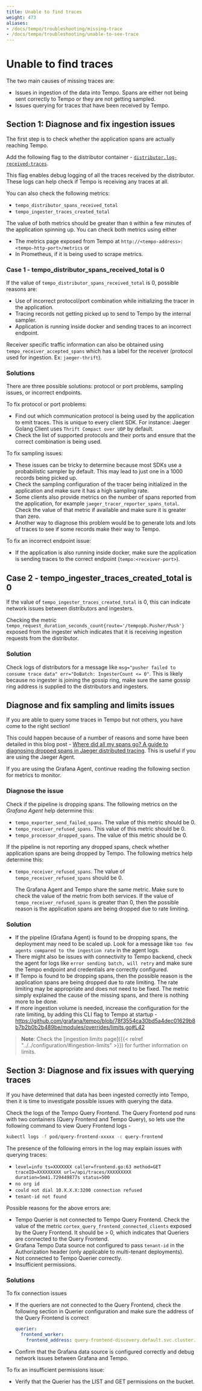 ```yaml
---
title: Unable to find traces
weight: 473
aliases:
- /docs/tempo/troubleshooting/missing-trace
- /docs/tempo/troubleshooting/unable-to-see-trace
---
```


# Unable to find traces

The two main causes of missing traces are:
- Issues in ingestion of the data into Tempo. Spans are either not being sent correctly to Tempo or they are not getting sampled.
- Issues querying for traces that have been received by Tempo.

## Section 1: Diagnose and fix ingestion issues

The first step is to check whether the application spans are actually reaching Tempo.

Add the following flag to the distributor container - [`distributor.log-received-traces`](https://github.com/grafana/tempo/blob/57da4f3fd5d2966e13a39d27dbed4342af6a857a/modules/distributor/config.go#L55).

This flag enables debug logging of all the traces received by the distributor. These logs can help check if Tempo is receiving any traces at all.

You can also check the following metrics:
- `tempo_distributor_spans_received_total`
- `tempo_ingester_traces_created_total`

The value of both metrics should be greater than `0` within a few minutes of the application spinning up.
You can check both metrics using either
- The metrics page exposed from Tempo at `http://<tempo-address>:<tempo-http-port>/metrics` or
- In Prometheus, if it is being used to scrape metrics.

### Case 1 - tempo_distributor_spans_received_total is 0
If the value of `tempo_distributor_spans_received_total` is 0, possible reasons are:
- Use of incorrect protocol/port combination while initializing the tracer in the application.
- Tracing records not getting picked up to send to Tempo by the internal sampler.
- Application is running inside docker and sending traces to an incorrect endpoint.

Receiver specific traffic information can also be obtained using `tempo_receiver_accepted_spans` which has a label for the receiver (protocol used for ingestion. Ex: `jaeger-thrift`).

### Solutions

There are three possible solutions: protocol or port problems, sampling issues, or incorrect endpoints.

To fix protocol or port problems:

- Find out which communication protocol is being used by the application to emit traces. This is unique to every client SDK. For instance: Jaeger Golang Client uses `Thrift Compact over UDP` by default.
- Check the list of supported protocols and their ports and ensure that the correct combination is being used.

To fix sampling issues:

- These issues can be tricky to determine because most SDKs use a probabilistic sampler by default. This may lead to just one in a 1000 records being picked up.
- Check the sampling configuration of the tracer being initialized in the application and make sure it has a high sampling rate.
- Some clients also provide metrics on the number of spans reported from the application, for example `jaeger_tracer_reporter_spans_total`. Check the value of that metric if available and make sure it is greater than zero.
- Another way to diagnose this problem would be to generate lots and lots of traces to see if some records make their way to Tempo.

To fix an incorrect endpoint issue:

- If the application is also running inside docker, make sure the application is sending traces to the correct endpoint (`tempo:<receiver-port>`).

## Case 2 - tempo_ingester_traces_created_total is 0

If the value of `tempo_ingester_traces_created_total` is 0, this can indicate network issues between distributors and ingesters.

Checking the metric `tempo_request_duration_seconds_count{route='/tempopb.Pusher/Push'}` exposed from the ingester which indicates that it is receiving ingestion requests from the distributor.

### Solution

Check logs of distributors for a message like `msg="pusher failed to consume trace data" err="DoBatch: IngesterCount <= 0"`.
This is likely because no ingester is joining the gossip ring, make sure the same gossip ring address is supplied to the distributors and ingesters.

## Diagnose and fix sampling and limits issues

If you are able to query some traces in Tempo but not others, you have come to the right section!

This could happen because of a number of reasons and some have been detailed in this blog post -
[Where did all my spans go? A guide to diagnosing dropped spans in Jaeger distributed tracing](https://grafana.com/blog/2020/07/09/where-did-all-my-spans-go-a-guide-to-diagnosing-dropped-spans-in-jaeger-distributed-tracing/).
This is useful if you are using the Jaeger Agent.

If you are using the Grafana Agent, continue reading the following section for metrics to monitor.

### Diagnose the issue

Check if the pipeline is dropping spans. The following metrics on the _Grafana Agent_ help determine this:
- `tempo_exporter_send_failed_spans`. The value of this metric should be 0.
- `tempo_receiver_refused_spans`. This value of this metric should be 0.
- `tempo_processor_dropped_spans`. The value of this metric should be 0.

If the pipeline is not reporting any dropped spans, check whether application spans are being dropped by Tempo. The following metrics help determine this:
- `tempo_receiver_refused_spans`. The value of `tempo_receiver_refused_spans` should be 0.

  The Grafana Agent and Tempo share the same metric. Make sure to check the value of the metric from both services.
  If the value of `tempo_receiver_refused_spans` is greater than 0, then the possible reason is the application spans are being dropped due to rate limiting.

### Solution

- If the pipeline (Grafana Agent) is found to be dropping spans, the deployment may need to be scaled up. Look for a message like `too few agents compared to the ingestion rate` in the agent logs.
- There might also be issues with connectivity to Tempo backend, check the agent for logs like `error sending batch, will retry` and make sure the Tempo endpoint and credentials are correctly configured.
- If Tempo is found to be dropping spans, then the possible reason is the application spans are being dropped due to rate limiting.
  The rate limiting may be appropriate and does not need to be fixed. The metric simply explained the cause of the missing spans, and there is nothing more to be done.
- If more ingestion volume is needed, increase the configuration for the rate limiting, by adding this CLI flag to Tempo at startup - https://github.com/grafana/tempo/blob/78f3554ca30bd5a4dec01629b8b7b2b0b2b489be/modules/overrides/limits.go#L42

> **Note**: Check the [ingestion limits page]({{< relref "../../configuration/#ingestion-limits" >}}) for further information on limits.

## Section 3: Diagnose and fix issues with querying traces

If you have determined that data has been ingested correctly into Tempo, then it is time to investigate possible issues with querying the data.

Check the logs of the Tempo Query Frontend. The Query Frontend pod runs with two containers (Query Frontend and Tempo Query), so lets use the following command to view Query Frontend logs -

```bash
kubectl logs -f pod/query-frontend-xxxxx -c query-frontend
```

The presence of the following errors in the log may explain issues with querying traces:

- `level=info ts=XXXXXXX caller=frontend.go:63 method=GET traceID=XXXXXXXXX url=/api/traces/XXXXXXXXX duration=5m41.729449877s status=500`
- `no org id`
- `could not dial 10.X.X.X:3200 connection refused`
- `tenant-id not found`

Possible reasons for the above errors are:
- Tempo Querier is not connected to Tempo Query Frontend. Check the value of the metric `cortex_query_frontend_connected_clients` exposed by the Query Frontend.
  It should be > 0, which indicates that Queriers are connected to the Query Frontend.
- Grafana Tempo Data source not configured to pass `tenant-id` in the Authorization header (only applicable to multi-tenant deployments).
- Not connected to Tempo Querier correctly.
- Insufficient permissions.

### Solutions

To fix connection issues
  - If the queriers are not connected to the Query Frontend, check the following section in Querier configuration and make sure the address of the Query Frontend is correct
    ```yaml
    querier:
      frontend_worker:
        frontend_address: query-frontend-discovery.default.svc.cluster.local:9095
    ```
<!-- >  - Verify the `backend.yaml` configuration file present on the Tempo Query container and make sure it is attempting to connect to the right port of the query frontend.
    **Note** this is only relevant for [Grafana 7.4.x and before](https://grafana.com/docs/tempo/latest/configuration/querying/#grafana-74x).
    -->
  - Confirm that the Grafana data source is configured correctly and debug network issues between Grafana and Tempo.

To fix an insufficient permissions issue:
  - Verify that the Querier has the LIST and GET permissions on the bucket.
